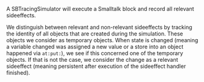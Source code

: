 A SBTracingSimulator will execute a Smalltalk block and record all relevant sideeffects.

We distinguish between relevant and non-relevant sideeffects by tracking the identity of all objects that are created during the simulation.
These objects we consider as temporary objects.
When state is changed (meaning a variable changed was assigned a new value or a store into an object happened via `at:put:`), we see if this concerned one of the temporary objects.
If that is not the case, we consider the change as a relevant sideeffect (meaning persistent after execution of the sideeffect handler finished).